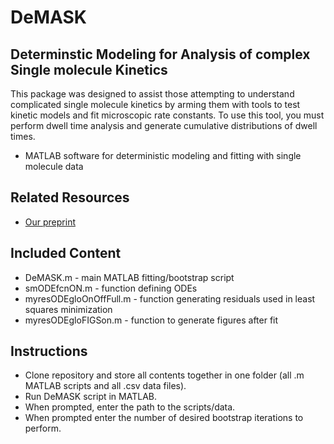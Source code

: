 # DeMASK
## **De**terminstic **M**odeling for **A**nalysis of complex **S**ingle molecule **K**inetics

This package was designed to assist those attempting to understand complicated single molecule kinetics by arming them with tools to test kinetic models and fit microscopic rate constants. To use this tool, you must perform dwell time analysis and generate cumulative distributions of dwell times.

* MATLAB software for deterministic modeling and fitting with single molecule data 

## Related Resources
* <a href="https://www.biorxiv.org/content/early/2018/05/10/319749">Our preprint</a>

## Included Content
* DeMASK.m - main MATLAB fitting/bootstrap script
* smODEfcnON.m - function defining ODEs
* myresODEgloOnOffFull.m - function generating residuals used in least squares minimization
* myresODEgloFIGSon.m - function to generate figures after fit

## Instructions
* Clone repository and store all contents together in one folder (all .m MATLAB scripts and all .csv data files).
* Run DeMASK script in MATLAB. 
* When prompted, enter the path to the scripts/data.
* When prompted enter the number of desired bootstrap iterations to perform.

